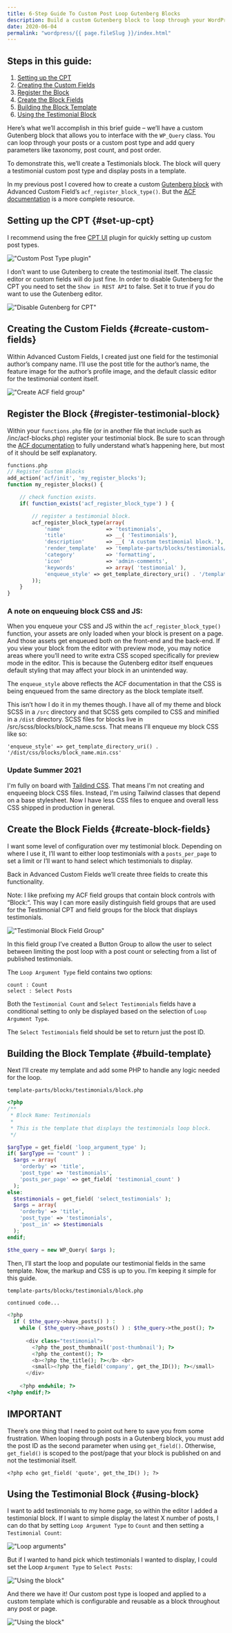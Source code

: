 ```yaml
---
title: 6-Step Guide To Custom Post Loop Gutenberg Blocks
description: Build a custom Gutenberg block to loop through your WordPress blog posts
date: 2020-06-04
permalink: "wordpress/{{ page.fileSlug }}/index.html"
---
```


## Steps in this guide:

1. [Setting up the CPT](#set-up-cpt)
1. [Creating the Custom Fields](#create-custom-fields)
1. [Register the Block](#register-testimonial-block)
1. [Create the Block Fields](#create-block-fields)
1. [Building the Block Template](#build-template)
1. [Using the Testimonial Block](#using-block)

Here’s what we’ll accomplish in this brief guide – we’ll have a custom Gutenberg block that allows you to interface with the `WP_Query` class. You can loop through your posts or a custom post type and add query parameters like taxonomy, post count, and post order.

To demonstrate this, we’ll create a Testimonials block. The block will query a testimonial custom post type and display posts in a template.

In my previous post I covered how to create a custom [Gutenberg block](/wordpress/custom-gutenberg-block-advanced-custom-fields/) with Advanced Custom Field’s `acf_register_block_type()`. But the [ACF documentation](https://www.advancedcustomfields.com/resources/acf_register_block_type/) is a more complete resource.

## Setting up the CPT {#set-up-cpt}
I recommend using the free [CPT UI](https://wordpress.org/plugins/custom-post-type-ui/) plugin for quickly setting up custom post types.

!["Custom Post Type plugin"](/images/acf-custom-post-type.png "Custom Post Type plugin")

I don’t want to use Gutenberg to create the testimonial itself. The classic editor or custom fields will do just fine. In order to disable Gutenberg for the CPT you need to set the `Show in REST API` to false. Set it to true if you do want to use the Gutenberg editor.

!["Disable Gutenberg for CPT"](/images/show-in-rest.png "Disable Gutenberg for CPT")


## Creating the Custom Fields {#create-custom-fields}
Within Advanced Custom Fields, I created just one field for the testimonial author’s company name. I’ll use the post title for the author’s name, the feature image for the author’s profile image, and the default classic editor for the testimonial content itself.

!["Create ACF field group"](/images/testimonial-field-group.png "Create ACF field group")

## Register the Block {#register-testimonial-block}
Within your `functions.php` file (or in another file that include such as /inc/acf-blocks.php) register your testimonial block. Be sure to scan through the [ACF documentation](https://www.advancedcustomfields.com/resources/acf_register_block_type/) to fully understand what’s happening here, but most of it should be self explanatory.

``` php
functions.php
// Register Custom Blocks
add_action('acf/init', 'my_register_blocks');
function my_register_blocks() {

    // check function exists.
    if( function_exists('acf_register_block_type') ) {

        // register a testimonial block.
        acf_register_block_type(array(
            'name'				=> 'testimonials',
            'title'				=> __( 'Testimonials'),
            'description'		=> __( 'A custom testimonial block.'),
            'render_template'   => 'template-parts/blocks/testimonials/block.php',
            'category'			=> 'formatting',
            'icon'				=> 'admin-comments',
            'keywords'			=> array( 'testimonial' ),
            'enqueue_style' => get_template_directory_uri() . '/template-parts/blocks/testimonial/testimonial.css',
        ));
    }
}
```

### A note on enqueuing block CSS and JS:

When you enqueue your CSS and JS within the `acf_register_block_type()` function, your assets are only loaded when your block is present on a page. And those assets get enqueued both on the front-end and the back-end. If you view your block from the editor with preview mode, you may notice areas where you’ll need to write extra CSS scoped specifically for preview mode in the editor. This is because the Gutenberg editor itself enqueues default styling that may affect your block in an unintended way.

The `enqueue_style` above reflects the ACF documentation in that the CSS is being enqueued from the same directory as the block template itself.

This isn’t how I do it in my themes though. I have all of my theme and block SCSS in a `/src` directory and that SCSS gets compiled to CSS and minified in a `/dist` directory. SCSS files for blocks live in /src/scss/blocks/block_name.scss. That means I’ll enqueue my block CSS like so:

```
'enqueue_style' => get_template_directory_uri() . '/dist/css/blocks/block_name.min.css'
```

### Update Summer 2021
I'm fully on board with [Taildind CSS](https://tailwindcss.com). That means I'm not creating and enqueeing block CSS files. Instead, I'm using Tailwind classes that depend on a base stylesheet. Now I have less CSS files to enquee and overall less CSS shipped in production in general.

## Create the Block Fields {#create-block-fields}
I want some level of configuration over my testimonial block. Depending on where I use it, I’ll want to either loop testimonials with a `posts_per_page` to set a limit or I’ll want to hand select which testimonials to display.


Back in Advanced Custom Fields we’ll create three fields to create this functionality.

Note: I like prefixing my ACF field groups that contain block controls with “Block:“. This way I can more easily distinguish field groups that are used for the Testimonial CPT and field groups for the block that displays testimonials.

!["Testimonial Block Field Group"](block-testimonials "Testimonial Block Field Group")


In this field group I’ve created a Button Group to allow the user to select between limiting the post loop with a post count or selecting from a list of published testimonials.

The `Loop Argument Type` field contains two options:

```
count : Count
select : Select Posts
```

Both the `Testimonial Count` and `Select Testimonials` fields have a conditional setting to only be displayed based on the selection of `Loop Argument Type`.

The `Select Testimonials` field should be set to return just the post ID.

## Building the Block Template {#build-template}
Next I’ll create my template and add some PHP to handle any logic needed for the loop.

`template-parts/blocks/testimonials/block.php`
``` php
<?php
/**
 * Block Name: Testimonials
 *
 * This is the template that displays the testimonials loop block.
 */

$argType = get_field( 'loop_argument_type' );
if( $argType == "count" ) :
  $args = array( 
    'orderby' => 'title',
    'post_type' => 'testimonials',
    'posts_per_page' => get_field( 'testimonial_count' )
  );
else:
  $testimonials = get_field( 'select_testimonials' );
  $args = array( 
    'orderby' => 'title',
    'post_type' => 'testimonials',
    'post__in' => $testimonials
  );
endif;

$the_query = new WP_Query( $args );
```

Then, I’ll start the loop and populate our testimonial fields in the same template. Now, the markup and CSS is up to you. I’m keeping it simple for this guide.

`template-parts/blocks/testimonials/block.php`
```php
continued code...

<?php 
  if ( $the_query->have_posts() ) :
    while ( $the_query->have_posts() ) : $the_query->the_post(); ?>
      
      <div class="testimonial">
        <?php the_post_thumbnail('post-thumbnail'); ?>
        <?php the_content(); ?>
        <b><?php the_title(); ?></b> <br>
        <small><?php the_field('company', get_the_ID()); ?></small>
      </div>
    
    <?php endwhile; ?>
<?php endif;?>
```

## IMPORTANT

There’s one thing that I need to point out here to save you from some frustration. When looping through posts in a Gutenberg block, you must add the post ID as the second parameter when using `get_field()`. Otherwise, `get_field()` is scoped to the post/page that your block is published on and not the testimonial itself.

```<?php echo get_field( 'quote', get_the_ID() ); ?>```

## Using the Testimonial Block {#using-block}
I want to add testimonials to my home page, so within the editor I added a testimonial block. If I want to simple display the latest X number of posts, I can do that by setting `Loop Argument Type` to `Count` and then setting a `Testimonial Count`:

!["Loop arguments"](/images/loop-args.png "Loop arguments")

But if I wanted to hand pick which testimonials I wanted to display, I could set the Loop `Argument Type` to `Select Posts`:

!["Using the block"](/images/using-block.png "Using the block")

And there we have it! Our custom post type is looped and applied to a custom template which is configurable and reusable as a block throughout any post or page.

!["Using the block"](/images/block-in-use.png "Using the block")

